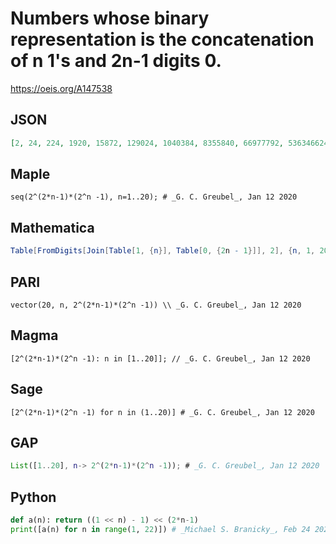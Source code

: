 # Numbers whose binary representation is the concatenation of n 1's and 2n\-1 digits 0\.
https://oeis.org/A147538
## JSON
```JSON
[2, 24, 224, 1920, 15872, 129024, 1040384, 8355840, 66977792, 536346624, 4292870144, 34351349760, 274844352512, 2198889037824, 17591649173504, 140735340871680, 1125891316908032, 9007164895002624, 72057456598974464, 576460202547609600]
```
## Maple
```Maple
seq(2^(2*n-1)*(2^n -1), n=1..20); # _G. C. Greubel_, Jan 12 2020
```
## Mathematica
```Mathematica
Table[FromDigits[Join[Table[1, {n}], Table[0, {2n - 1}]], 2], {n, 1, 20}] (* _Stefan Steinerberger_, Nov 11 2008 *)
```
## PARI
```PARI
vector(20, n, 2^(2*n-1)*(2^n -1)) \\ _G. C. Greubel_, Jan 12 2020
```
## Magma
```Magma
[2^(2*n-1)*(2^n -1): n in [1..20]]; // _G. C. Greubel_, Jan 12 2020
```
## Sage
```Sage
[2^(2*n-1)*(2^n -1) for n in (1..20)] # _G. C. Greubel_, Jan 12 2020
```
## GAP
```GAP
List([1..20], n-> 2^(2*n-1)*(2^n -1)); # _G. C. Greubel_, Jan 12 2020
```
## Python
```Python
def a(n): return ((1 << n) - 1) << (2*n-1)
print([a(n) for n in range(1, 22)]) # _Michael S. Branicky_, Feb 24 2021
```

